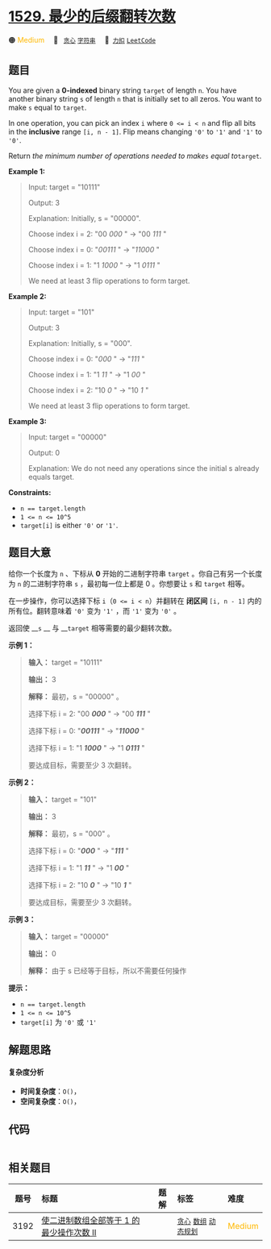 # [1529. 最少的后缀翻转次数](https://2xiao.github.io/leetcode-js/problem/1529.html)

🟠 <font color=#ffb800>Medium</font>&emsp; 🔖&ensp; [`贪心`](/tag/greedy.md) [`字符串`](/tag/string.md)&emsp; 🔗&ensp;[`力扣`](https://leetcode.cn/problems/minimum-suffix-flips) [`LeetCode`](https://leetcode.com/problems/minimum-suffix-flips)

## 题目

You are given a **0-indexed** binary string `target` of length `n`. You have
another binary string `s` of length `n` that is initially set to all zeros.
You want to make `s` equal to `target`.

In one operation, you can pick an index `i` where `0 <= i < n` and flip all
bits in the **inclusive** range `[i, n - 1]`. Flip means changing `'0'` to
`'1'` and `'1'` to `'0'`.

Return _the minimum number of operations needed to make_`s` _equal
to_`target`.



**Example 1:**

> Input: target = "10111"
> 
> Output: 3
> 
> Explanation: Initially, s = "00000".
> 
> Choose index i = 2: "00 _000_ " -> "00 _111_ "
> 
> Choose index i = 0: "_00111_ " -> "_11000_ "
> 
> Choose index i = 1: "1 _1000_ " -> "1 _0111_ "
> 
> We need at least 3 flip operations to form target.

**Example 2:**

> Input: target = "101"
> 
> Output: 3
> 
> Explanation: Initially, s = "000".
> 
> Choose index i = 0: "_000_ " -> "_111_ "
> 
> Choose index i = 1: "1 _11_ " -> "1 _00_ "
> 
> Choose index i = 2: "10 _0_ " -> "10 _1_ "
> 
> We need at least 3 flip operations to form target.

**Example 3:**

> Input: target = "00000"
> 
> Output: 0
> 
> Explanation: We do not need any operations since the initial s already equals target.

**Constraints:**

  * `n == target.length`
  * `1 <= n <= 10^5`
  * `target[i]` is either `'0'` or `'1'`.


## 题目大意

给你一个长度为 `n` 、下标从 **0** 开始的二进制字符串 `target` 。你自己有另一个长度为 `n` 的二进制字符串 `s`
，最初每一位上都是 0 。你想要让 `s` 和 `target` 相等。

在一步操作，你可以选择下标 `i`（`0 <= i < n`）并翻转在 **闭区间** `[i, n - 1]` 内的所有位。翻转意味着 `'0'` 变为
`'1'` ，而 `'1'` 变为 `'0'` 。

返回使 __`s` __ 与 __`target` 相等需要的最少翻转次数。



**示例 1：**

> 
> 
> 
> 
> 
> **输入：** target = "10111"
> 
> **输出：** 3
> 
> **解释：** 最初，s = "00000" 。
> 
> 选择下标 i = 2: "00 _**000**_ " -> "00 _**111**_ "
> 
> 选择下标 i = 0: "_**00111**_ " -> "_**11000**_ "
> 
> 选择下标 i = 1: "1 _**1000**_ " -> "1 _**0111**_ "
> 
> 要达成目标，需要至少 3 次翻转。
> 
> 

**示例 2：**

> 
> 
> 
> 
> 
> **输入：** target = "101"
> 
> **输出：** 3
> 
> **解释：** 最初，s = "000" 。
> 
> 选择下标 i = 0: "_**000**_ " -> "_**111**_ "
> 
> 选择下标 i = 1: "1 _**11**_ " -> "1 _**00**_ "
> 
> 选择下标 i = 2: "10 _**0**_ " -> "10 _**1**_ "
> 
> 要达成目标，需要至少 3 次翻转。
> 
> 

**示例 3：**

> 
> 
> 
> 
> 
> **输入：** target = "00000"
> 
> **输出：** 0
> 
> **解释：** 由于 s 已经等于目标，所以不需要任何操作
> 
> 



**提示：**

  * `n == target.length`
  * `1 <= n <= 10^5`
  * `target[i]` 为 `'0'` 或 `'1'`


## 解题思路

#### 复杂度分析

- **时间复杂度**：`O()`，
- **空间复杂度**：`O()`，

## 代码

```javascript

```

## 相关题目

<!-- prettier-ignore -->
| 题号 | 标题 | 题解 | 标签 | 难度 |
| :------: | :------ | :------: | :------ | :------ |
| 3192 | [使二进制数组全部等于 1 的最少操作次数 II](https://leetcode.com/problems/minimum-operations-to-make-binary-array-elements-equal-to-one-ii) |  |  [`贪心`](/tag/greedy.md) [`数组`](/tag/array.md) [`动态规划`](/tag/dynamic-programming.md) | <font color=#ffb800>Medium</font> |